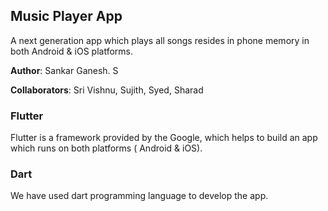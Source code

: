 ## Music Player App

A next generation app which plays all songs resides in phone memory in both Android & iOS platforms.

**Author**: Sankar Ganesh. S

**Collaborators**: Sri Vishnu, Sujith, Syed, Sharad 

### Flutter

Flutter is a framework provided by the Google, which helps to build an app which runs on both platforms ( Android & iOS).

### Dart
We have used dart programming language to develop the app.





